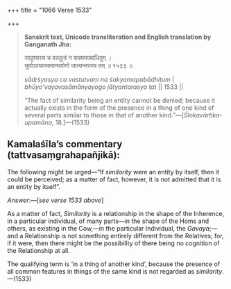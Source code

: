 +++
title = "1066 Verse 1533"

+++
> **Sanskrit text, Unicode transliteration and English translation by Ganganath Jha:** 
>
> सादृश्यस्य च वस्तुत्वं न शक्यमपबाधितुम् ।  
> भूयोऽवयवसामान्ययोगो जात्यन्तरस्य तत् ॥ १५३३ ॥ 
>
> *sādṛśyasya ca vastutvaṃ na śakyamapabādhitum* \|  
> *bhūyo'vayavasāmānyayogo jātyantarasya tat* \|\| 1533 \|\| 
>
> “The fact of similarity being an entity cannot be denied; because it actually exists in the form of the presence in a thing of one kind of several parts similar to those in that of another kind.”—[*Ślokavārtika-upamāna*, 18.]—(1533)



## Kamalaśīla’s commentary (tattvasaṃgrahapañjikā):

The following might be urged—“If *similarity* were an entity by itself, then it could be perceived; as a matter of fact, however, it is not admitted that it is an entity by itself”.

*Answer*:—[*see verse 1533 above*]

As a matter of fact, *Similarity* is a relationship in the shape of the Inherence, in a particular individual, of many parts—in the shape of the Homs and others, as existing in the Cow,—in the particular Individual, the *Gavaya*;—and a Relationship is not something entirely different from the Relatives; for, if it were, then there might be the possibility of there being no cognition of the Relationship at all.

The qualifying term is ‘in a thing of another kind’, because the presence of all common features in things of the same kind is not regarded as *similarity*.—(1533)


